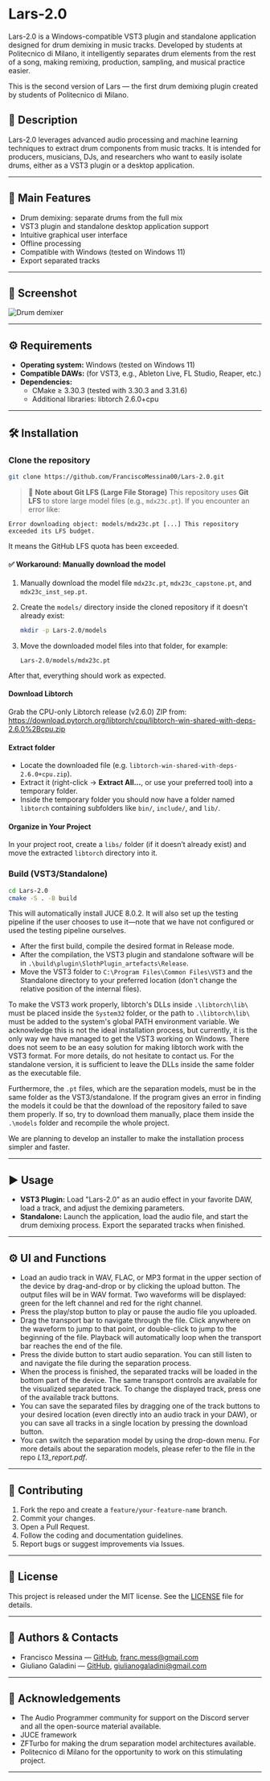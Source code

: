 # Lars-2.0

Lars-2.0 is a Windows-compatible VST3 plugin and standalone application designed for drum demixing in music tracks. Developed by students at Politecnico di Milano, it intelligently separates drum elements from the rest of a song, making remixing, production, sampling, and musical practice easier. 

This is the second version of Lars — the first drum demixing plugin created by students of Politecnico di Milano.


## 🎵 Description

Lars-2.0 leverages advanced audio processing and machine learning techniques to extract drum components from music tracks. It is intended for producers, musicians, DJs, and researchers who want to easily isolate drums, either as a VST3 plugin or a desktop application.

---

## 🚀 Main Features

- Drum demixing: separate drums from the full mix
- VST3 plugin and standalone desktop application support
- Intuitive graphical user interface
- Offline processing
- Compatible with Windows (tested on Windows 11)
- Export separated tracks

---

## 📸 Screenshot

![Drum demixer](https://github.com/user-attachments/assets/5be14650-e0a6-4a70-b67a-46c67f4fb934)

---

## ⚙️ Requirements

- **Operating system:** Windows (tested on Windows 11)
- **Compatible DAWs:** (for VST3, e.g., Ableton Live, FL Studio, Reaper, etc.)
- **Dependencies:**
  - CMake ≥ 3.30.3 (tested with 3.30.3 and 3.31.6)
  - Additional libraries: libtorch 2.6.0+cpu

---

## 🛠️ Installation

### Clone the repository

```bash
git clone https://github.com/FranciscoMessina00/Lars-2.0.git
````

> 🛑 **Note about Git LFS (Large File Storage)**
> This repository uses **Git LFS** to store large model files (e.g., `mdx23c.pt`).
> If you encounter an error like:

```
Error downloading object: models/mdx23c.pt [...] This repository exceeded its LFS budget.
```

It means the GitHub LFS quota has been exceeded.

#### ✅ Workaround: Manually download the model

1. Manually download the model file `mdx23c.pt`, `mdx23c_capstone.pt`, and `mdx23c_inst_sep.pt`.
2. Create the `models/` directory inside the cloned repository if it doesn't already exist:

   ```bash
   mkdir -p Lars-2.0/models
   ```
3. Move the downloaded model files into that folder, for example:

   ```
   Lars-2.0/models/mdx23c.pt
   ```

After that, everything should work as expected.

#### **Download Libtorch**
   Grab the CPU-only Libtorch release (v2.6.0) ZIP from:  
https://download.pytorch.org/libtorch/cpu/libtorch-win-shared-with-deps-2.6.0%2Bcpu.zip

#### **Extract folder**
- Locate the downloaded file (e.g. `libtorch-win-shared-with-deps-2.6.0+cpu.zip`).  
- Extract it (right-click → **Extract All…**, or use your preferred tool) into a temporary folder.  
- Inside the temporary folder you should now have a folder named `libtorch` containing subfolders like `bin/`, `include/`, and `lib/`.

#### **Organize in Your Project**
In your project root, create a `libs/` folder (if it doesn’t already exist) and move the extracted `libtorch` directory into it.

### Build (VST3/Standalone)
```bash
cd Lars-2.0
cmake -S . -B build
```

This will automatically install JUCE 8.0.2. It will also set up the testing pipeline if the user chooses to use it—note that we have not configured or used the testing pipeline ourselves.

- After the first build, compile the desired format in Release mode.
- After the compilation, the VST3 plugin and standalone software will be in `.\build\plugin\SlothPlugin_artefacts\Release`.
- Move the VST3 folder to `C:\Program Files\Common Files\VST3` and the Standalone directory to your preferred location (don't change the relative position of the internal files).

To make the VST3 work properly, libtorch's DLLs inside `.\libtorch\lib\` must be placed inside the `System32` folder, or the path to `.\libtorch\lib\` must be added to the system's global PATH environment variable. We acknowledge this is not the ideal installation process, but currently, it is the only way we have managed to get the VST3 working on Windows. There does not seem to be an easy solution for making libtorch work with the VST3 format. For more details, do not hesitate to contact us. For the standalone version, it is sufficient to leave the DLLs inside the same folder as the executable file.

Furthermore, the `.pt` files, which are the separation models, must be in the same folder as the VST3/standalone. If the program gives an error in finding the models it could be that the download of the repository failed to save them properly. If so, try to download them manually, place them inside the `.\models` folder and recompile the whole project.

We are planning to develop an installer to make the installation process simpler and faster.

---

## ▶️ Usage

- **VST3 Plugin:** Load "Lars-2.0" as an audio effect in your favorite DAW, load a track, and adjust the demixing parameters.
- **Standalone:** Launch the application, load the audio file, and start the drum demixing process. Export the separated tracks when finished.

---

## ⚙️ UI and Functions

- Load an audio track in WAV, FLAC, or MP3 format in the upper section of the device by drag-and-drop or by clicking the upload button. The output files will be in WAV format. Two waveforms will be displayed: green for the left channel and red for the right channel.
- Press the play/stop button to play or pause the audio file you uploaded.
- Drag the transport bar to navigate through the file. Click anywhere on the waveform to jump to that point, or double-click to jump to the beginning of the file. Playback will automatically loop when the transport bar reaches the end of the file.
- Press the divide button to start audio separation. You can still listen to and navigate the file during the separation process.
- When the process is finished, the separated tracks will be loaded in the bottom part of the device. The same transport controls are available for the visualized separated track. To change the displayed track, press one of the available track buttons.
- You can save the separated files by dragging one of the track buttons to your desired location (even directly into an audio track in your DAW), or you can save all tracks in a single location by pressing the download button.
- You can switch the separation model by using the drop-down menu. For more details about the separation models, please refer to the file in the repo _L13_report.pdf_.

---

## 🤝 Contributing

1. Fork the repo and create a `feature/your-feature-name` branch.
2. Commit your changes.
3. Open a Pull Request.
4. Follow the coding and documentation guidelines.
5. Report bugs or suggest improvements via Issues.

---

## 📜 License

This project is released under the MIT license. See the [LICENSE](LICENSE) file for details.

---

## 👤 Authors & Contacts

- Francisco Messina — [GitHub](https://github.com/FranciscoMessina00), franc.mess@gmail.com
- Giuliano Galadini — [GitHub](https://github.com/Zulino), giulianogaladini@gmail.com

---

## 🙏 Acknowledgements

- The Audio Programmer community for support on the Discord server and all the open-source material available.
- JUCE framework
- ZFTurbo for making the drum separation model architectures available.
- Politecnico di Milano for the opportunity to work on this stimulating project.

---

